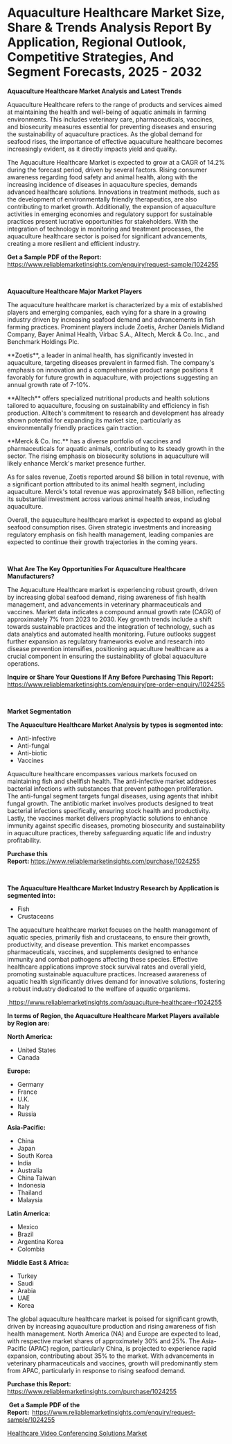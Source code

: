 <p><h1>Aquaculture Healthcare Market Size, Share & Trends Analysis Report By Application, Regional Outlook, Competitive Strategies, And Segment Forecasts, 2025 - 2032</h1></p><p><strong>Aquaculture Healthcare Market Analysis and Latest Trends</strong></p>
<p><p>Aquaculture Healthcare refers to the range of products and services aimed at maintaining the health and well-being of aquatic animals in farming environments. This includes veterinary care, pharmaceuticals, vaccines, and biosecurity measures essential for preventing diseases and ensuring the sustainability of aquaculture practices. As the global demand for seafood rises, the importance of effective aquaculture healthcare becomes increasingly evident, as it directly impacts yield and quality.</p><p>The Aquaculture Healthcare Market is expected to grow at a CAGR of 14.2% during the forecast period, driven by several factors. Rising consumer awareness regarding food safety and animal health, along with the increasing incidence of diseases in aquaculture species, demands advanced healthcare solutions. Innovations in treatment methods, such as the development of environmentally friendly therapeutics, are also contributing to market growth. Additionally, the expansion of aquaculture activities in emerging economies and regulatory support for sustainable practices present lucrative opportunities for stakeholders. With the integration of technology in monitoring and treatment processes, the aquaculture healthcare sector is poised for significant advancements, creating a more resilient and efficient industry.</p></p>
<p><strong>Get a Sample PDF of the Report:&nbsp;</strong> <a href="https://www.reliablemarketinsights.com/enquiry/request-sample/1024255?utm_campaign=3215&utm_medium=2&utm_source=Github&utm_content=ia&utm_term=05032025&utm_id=aquaculture-healthcare">https://www.reliablemarketinsights.com/enquiry/request-sample/1024255</a></p>
<p>&nbsp;</p>
<p><strong>Aquaculture Healthcare Major Market Players</strong></p>
<p><p>The aquaculture healthcare market is characterized by a mix of established players and emerging companies, each vying for a share in a growing industry driven by increasing seafood demand and advancements in fish farming practices. Prominent players include Zoetis, Archer Daniels Midland Company, Bayer Animal Health, Virbac S.A., Alltech, Merck & Co. Inc., and Benchmark Holdings Plc.</p><p>**Zoetis**, a leader in animal health, has significantly invested in aquaculture, targeting diseases prevalent in farmed fish. The company's emphasis on innovation and a comprehensive product range positions it favorably for future growth in aquaculture, with projections suggesting an annual growth rate of 7-10%.</p><p>**Alltech** offers specialized nutritional products and health solutions tailored to aquaculture, focusing on sustainability and efficiency in fish production. Alltech's commitment to research and development has already shown potential for expanding its market size, particularly as environmentally friendly practices gain traction.</p><p>**Merck & Co. Inc.** has a diverse portfolio of vaccines and pharmaceuticals for aquatic animals, contributing to its steady growth in the sector. The rising emphasis on biosecurity solutions in aquaculture will likely enhance Merck's market presence further.</p><p>As for sales revenue, Zoetis reported around $8 billion in total revenue, with a significant portion attributed to its animal health segment, including aquaculture. Merck's total revenue was approximately $48 billion, reflecting its substantial investment across various animal health areas, including aquaculture. </p><p>Overall, the aquaculture healthcare market is expected to expand as global seafood consumption rises. Given strategic investments and increasing regulatory emphasis on fish health management, leading companies are expected to continue their growth trajectories in the coming years.</p></p>
<p>&nbsp;</p>
<p><strong>What Are The Key Opportunities For Aquaculture Healthcare Manufacturers?</strong></p>
<p><p>The Aquaculture Healthcare market is experiencing robust growth, driven by increasing global seafood demand, rising awareness of fish health management, and advancements in veterinary pharmaceuticals and vaccines. Market data indicates a compound annual growth rate (CAGR) of approximately 7% from 2023 to 2030. Key growth trends include a shift towards sustainable practices and the integration of technology, such as data analytics and automated health monitoring. Future outlooks suggest further expansion as regulatory frameworks evolve and research into disease prevention intensifies, positioning aquaculture healthcare as a crucial component in ensuring the sustainability of global aquaculture operations.</p></p>
<p><strong>Inquire or Share Your Questions If Any Before Purchasing This Report:</strong> <a href="https://www.reliablemarketinsights.com/enquiry/pre-order-enquiry/1024255?utm_campaign=3215&utm_medium=2&utm_source=Github&utm_content=ia&utm_term=05032025&utm_id=aquaculture-healthcare">https://www.reliablemarketinsights.com/enquiry/pre-order-enquiry/1024255</a></p>
<p>&nbsp;</p>
<p><strong>Market Segmentation</strong></p>
<p><strong>The Aquaculture Healthcare Market Analysis by types is segmented into:</strong></p>
<p><ul><li>Anti-infective</li><li>Anti-fungal</li><li>Anti-biotic</li><li>Vaccines</li></ul></p>
<p><p>Aquaculture healthcare encompasses various markets focused on maintaining fish and shellfish health. The anti-infective market addresses bacterial infections with substances that prevent pathogen proliferation. The anti-fungal segment targets fungal diseases, using agents that inhibit fungal growth. The antibiotic market involves products designed to treat bacterial infections specifically, ensuring stock health and productivity. Lastly, the vaccines market delivers prophylactic solutions to enhance immunity against specific diseases, promoting biosecurity and sustainability in aquaculture practices, thereby safeguarding aquatic life and industry profitability.</p></p>
<p><strong>Purchase this Report:&nbsp;</strong><a href="https://www.reliablemarketinsights.com/purchase/1024255?utm_campaign=3215&utm_medium=2&utm_source=Github&utm_content=ia&utm_term=05032025&utm_id=aquaculture-healthcare">https://www.reliablemarketinsights.com/purchase/1024255</a></p>
<p>&nbsp;</p>
<p><strong>The Aquaculture Healthcare Market Industry Research by Application is segmented into:</strong></p>
<p><ul><li>Fish</li><li>Crustaceans</li></ul></p>
<p><p>The aquaculture healthcare market focuses on the health management of aquatic species, primarily fish and crustaceans, to ensure their growth, productivity, and disease prevention. This market encompasses pharmaceuticals, vaccines, and supplements designed to enhance immunity and combat pathogens affecting these species. Effective healthcare applications improve stock survival rates and overall yield, promoting sustainable aquaculture practices. Increased awareness of aquatic health significantly drives demand for innovative solutions, fostering a robust industry dedicated to the welfare of aquatic organisms.</p></p>
<p><a href="https://www.reliablemarketinsights.com/aquaculture-healthcare-r1024255?utm_campaign=3215&utm_medium=2&utm_source=Github&utm_content=ia&utm_term=05032025&utm_id=aquaculture-healthcare">&nbsp;https://www.reliablemarketinsights.com/aquaculture-healthcare-r1024255</a></p>
<p><strong>In terms of Region, the Aquaculture Healthcare Market Players available by Region are:</strong></p>
<p>
    <p> <strong> North America: </strong>
        <ul>
            <li>United States</li>
            <li>Canada</li>
        </ul>
        </p> 
    <p> <strong> Europe: </strong>
        <ul>
            <li>Germany</li>
            <li>France</li>
            <li>U.K.</li>
            <li>Italy</li>
            <li>Russia</li>
        </ul>
        </p> 
    <p> <strong> Asia-Pacific: </strong>
        <ul>
            <li>China</li>
            <li>Japan</li>
            <li>South Korea</li>
            <li>India</li>
            <li>Australia</li>
            <li>China Taiwan</li>
            <li>Indonesia</li>
            <li>Thailand</li>
            <li>Malaysia</li>
        </ul>
        </p> 
    <p> <strong> Latin America: </strong>
        <ul>
            <li>Mexico</li>
            <li>Brazil</li>
            <li>Argentina Korea</li>
            <li>Colombia</li>
        </ul>
        </p> 
    <p> <strong> Middle East & Africa: </strong>
        <ul>
            <li>Turkey</li>
            <li>Saudi</li>
            <li>Arabia</li>
            <li>UAE</li>
            <li>Korea</li>
        </ul>
    </p>
    </p>
<p><p>The global aquaculture healthcare market is poised for significant growth, driven by increasing aquaculture production and rising awareness of fish health management. North America (NA) and Europe are expected to lead, with respective market shares of approximately 30% and 25%. The Asia-Pacific (APAC) region, particularly China, is projected to experience rapid expansion, contributing about 35% to the market. With advancements in veterinary pharmaceuticals and vaccines, growth will predominantly stem from APAC, particularly in response to rising seafood demand.</p></p>
<p><strong>Purchase this Report: </strong><a href="https://www.reliablemarketinsights.com/purchase/1024255?utm_campaign=3215&utm_medium=2&utm_source=Github&utm_content=ia&utm_term=05032025&utm_id=aquaculture-healthcare">https://www.reliablemarketinsights.com/purchase/1024255</a></p>
<p>&nbsp;<strong>Get a Sample PDF of the Report:&nbsp;&nbsp;</strong><a href="https://www.reliablemarketinsights.com/enquiry/request-sample/1024255?utm_campaign=3215&utm_medium=2&utm_source=Github&utm_content=ia&utm_term=05032025&utm_id=aquaculture-healthcare">https://www.reliablemarketinsights.com/enquiry/request-sample/1024255</a></p>
<p><strong></strong></p>
<p><p><a href="https://github.com/spoorsusama/Market-Research-Report-List-1/blob/main/healthcare-video-conferencing-solutions-market.md?utm_campaign=3215&utm_medium=2&utm_source=Github&utm_content=ia&utm_term=05032025&utm_id=aquaculture-healthcare">Healthcare Video Conferencing Solutions Market</a></p></p>
